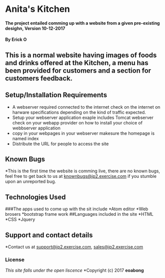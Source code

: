 # Anita's Kitchen
#### The project entailed comming up with a website from a given pre-existing desighn, Version 10-12-2017
#### By **Erick O**
## This is a normal website having images of foods and drinks offered at the Kitchen, a menu has been provided for customers and a section for customers feedback.
## Setup/Installation Requirements
* A webserver required connected to the internet check on the internet on harware specifications depending on the kind of traffic expected.
* Setup your webserver application exaple includes Tomcat webserver check on your webapp provider on how to install your choice of webbserver application
* copy in your webpages in your webserver makesure the homepage is named index
* Distribute the URL for people to access the site

## Known Bugs
*This is the first time the website is comming live, there are no known bugs, feel free to get back to us at knownbugs@ip2.exercise.com if you stumble upon an unreported bug.
## Technologies Used
###The apps used to come up with the sit include
*Atom editor
*Web brosers
*bootstrap frame work
##Languages included in the site
*HTML
*CSS
*Jquery
## Support and contact details
*Contact us at support@ip2.exercise.com, sales@ip2.exercise.com
### License
*This site falls under the open liscence*
*Copyright (c) 2017 **eoabong**

